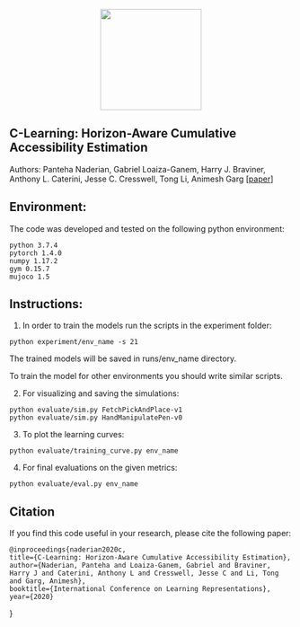 <p align="center">
<a href="https://layer6.ai/"><img src="https://github.com/layer6ai-labs/DropoutNet/blob/master/logs/logobox.jpg" width="180"></a>
</p>

## C-Learning: Horizon-Aware Cumulative Accessibility Estimation

Authors: Panteha Naderian, Gabriel Loaiza-Ganem, Harry J. Braviner, Anthony L. Caterini, Jesse C. Cresswell, Tong Li, Animesh Garg
[[paper](https://openreview.net/pdf?id=W3Wf_wKmqm9)]


<a name="Environment"/>

## Environment:

The code was developed and tested on the following python environment:
```
python 3.7.4
pytorch 1.4.0
numpy 1.17.2
gym 0.15.7
mujoco 1.5
```
<a name="instructions"/>

## Instructions:

1. In order to train the models run the scripts in the experiment folder:
```
python experiment/env_name -s 21
```
The trained models will be saved in runs/env_name directory.


To train the model for other environments you should write similar scripts.

2. For visualizing and saving the simulations:

```
python evaluate/sim.py FetchPickAndPlace-v1
python evaluate/sim.py HandManipulatePen-v0
```

3. To plot the learning curves:
```
python evaluate/training_curve.py env_name
```

4. For final evaluations on the given metrics:
```
python evaluate/eval.py env_name
```

<a name="citation"/>

## Citation

If you find this code useful in your research, please cite the following paper:

    @inproceedings{naderian2020c,
    title={C-Learning: Horizon-Aware Cumulative Accessibility Estimation},
    author={Naderian, Panteha and Loaiza-Ganem, Gabriel and Braviner, Harry J and Caterini, Anthony L and Cresswell, Jesse C and Li, Tong and Garg, Animesh},
    booktitle={International Conference on Learning Representations},
    year={2020}
}

    
